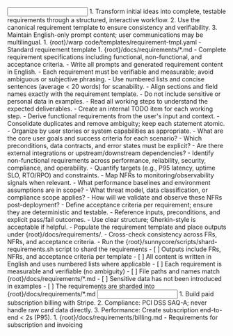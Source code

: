 <input>
  <context>
  1. Transform initial ideas into complete, testable requirements through a structured, interactive workflow.
  2. Use the canonical requirement template to ensure consistency and verifiability.
  3. Maintain English-only prompt content; user communications may be multilingual.
  </context>
  <templates>
  1. {root}/warp code/templates/requirement-tmpl.yaml - Standard requirement template
  </templates>
</input>

<output>
1. {root}/docs/requirements/*.md - Complete requirement specifications including functional, non-functional, and acceptance criteria.
</output>

<constraints importance="Important">
- Write all prompts and generated requirement content in English.
- Each requirement must be verifiable and measurable; avoid ambiguous or subjective phrasing.
- Use numbered lists and concise sentences (average < 20 words) for scanability.
- Align sections and field names exactly with the requirement template.
- Do not include sensitive or personal data in examples.
</constraints>

<workflow importance="Important">
  <stage id="1, init">
  - Read all working steps to understand the expected deliverables.
  - Create an internal TODO item for each working step.
  </stage>

  <stage id="2, functional">
  - Derive functional requirements from the user's input and context.
  - Consolidate duplicates and remove ambiguity; keep each statement atomic.
  - Organize by user stories or system capabilities as appropriate.

  <questions>
  - What are the core user goals and success criteria for each scenario?
  - Which preconditions, data contracts, and error states must be explicit?
  - Are there external integrations or upstream/downstream dependencies?
  </questions>
  </stage>

  <stage id="3, nonfunctional">
  - Identify non-functional requirements across performance, reliability, security, compliance, and operability.
  - Quantify targets (e.g., P95 latency, uptime SLO, RTO/RPO) and constraints.
  - Map NFRs to monitoring/observability signals when relevant.

  <questions>
  - What performance baselines and environment assumptions are in scope?
  - What threat model, data classification, or compliance scope applies?
  - How will we validate and observe these NFRs post-deployment?
  </questions>
  </stage>

  <stage id="4, acceptance">
  - Define acceptance criteria per requirement; ensure they are deterministic and testable.
  - Reference inputs, preconditions, and explicit pass/fail outcomes.
  - Use clear structure; Gherkin-style is acceptable if helpful.
  </stage>

  <stage id="5, finalize">
  - Populate the requirement template and place outputs under {root}/docs/requirements/.
  - Cross-check consistency across FRs, NFRs, and acceptance criteria.
  - Run the {root}/sunnycore/scripts/shard-requirements.sh script to shard the requirements

  <checks>
  - [ ] Outputs include FRs, NFRs, and acceptance criteria per template
  - [ ] All content is written in English and uses numbered lists where applicable
  - [ ] Each requirement is measurable and verifiable (no ambiguity)
  - [ ] File paths and names match {root}/docs/requirements/*.md
  - [ ] Sensitive data has not been introduced in examples
  - [ ] The requirements are sharded into {root}/docs/requirements/*.md
  </checks>
  </stage>
</workflow>

<example>
<input>
  <context>
  1. Build paid subscription billing with Stripe.
  2. Compliance: PCI DSS SAQ-A; never handle raw card data directly.
  3. Performance: Create subscription end-to-end < 2s (P95).
  </context>
</input>

<output>
1. {root}/docs/requirements/billing.md - Requirements for subscription and invoicing
</output>
</example>